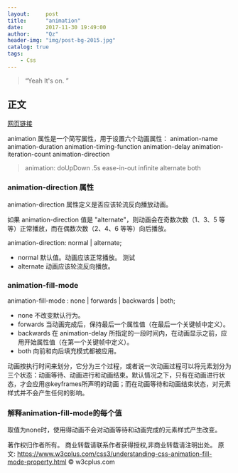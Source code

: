 ```yaml
---
layout:     post
title:      "animation"
date:       2017-11-30 19:49:00
author:     "Qz"
header-img: "img/post-bg-2015.jpg"
catalog: true
tags:
    - Css
---
```


> “Yeah It's on. ”


## 正文


[网页链接](http://www.w3school.com.cn/cssref/pr_animation.asp)

animation 属性是一个简写属性，用于设置六个动画属性：
    animation-name
    animation-duration
    animation-timing-function
    animation-delay
    animation-iteration-count
    animation-direction



>animation: doUpDown .5s ease-in-out infinite alternate both


### animation-direction 属性
animation-direction 属性定义是否应该轮流反向播放动画。

如果 animation-direction 值是 "alternate"，则动画会在奇数次数（1、3、5 等等）正常播放，而在偶数次数（2、4、6 等等）向后播放。

animation-direction: normal | alternate;
* normal 	默认值。动画应该正常播放。 	测试
* alternate 	动画应该轮流反向播放。

### animation-fill-mode
animation-fill-mode : none | forwards | backwards | both;

* none 	不改变默认行为。
* forwards 	当动画完成后，保持最后一个属性值（在最后一个关键帧中定义）。
* backwards 	在 animation-delay 所指定的一段时间内，在动画显示之前，应用开始属性值（在第一个关键帧中定义）。
* both 	向前和向后填充模式都被应用。



动画按执行时间来划分，它分为三个过程，或者说一次动画过程可以将元素划分为三个状态：动画等待、动画进行和动画结束。默认情况之下，只有在动画进行状态，才会应用@keyframes所声明的动画；而在动画等待和动画结束状态，对元素样式并不会产生任何的影响。

### 解释animation-fill-mode的每个值

取值为none时，使用得动画不会对动画等待和动画完成的元素样式产生改变。












著作权归作者所有。
商业转载请联系作者获得授权,非商业转载请注明出处。
原文: https://www.w3cplus.com/css3/understanding-css-animation-fill-mode-property.html © w3cplus.com
